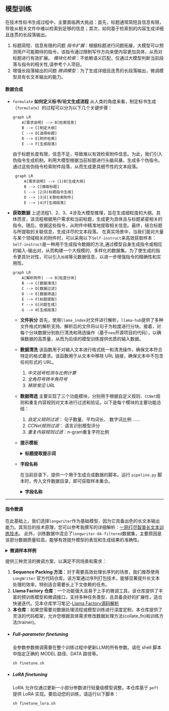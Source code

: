 ## 模型训练

在技术性标书生成过程中，主要面临两大挑战：首先，标题通常简短且信息有限，导致从相关文件中难以检索到足够的信息；其次，如何基于检索到的内容生成详细且连贯的长段落输出。

1. 标题简短、信息有限的问题
*指令扩展*：根据标题进行问题拓展，大模型可以预测用户可能期待的指令，该指令通过限制写作方向来使内容更加具体，从而对标题进行有效扩展。
*模块化检索*：不依赖语义匹配，仅通过大模型判断当前段落与指令的相关性,请参考个人项目。
2. 增强长段落输出的问题
*微调模型*：为了生成详细且连贯的长段落输出，微调模型具有长文本输出的能力。

#### **数据合成**

+ `formulate`
  **如何定义标书/论文生成流程**
  从人类的角度来看，制定标书生成（`formulate`）的过程可以分为以下几个关键步骤：
    ```mermaid
    graph LR
        A[需求说明] --> B[检索信息]
        B --> C[制定大纲]
        C --> D[选择标题]
        D --> E[附件检索]
        E --> F[生成段落]
    ```
  由于标题长度有限，信息不足，导致难以有效检索附件信息。为此，我们引入伪指令生成机制，利用大模型根据当前标题进行头脑风暴，生成多个伪指令。通过这些伪指令检索附件段落，从而生成更具细节性的文本段落。
   ```mermaid
    graph LR
        A[需求说明] --> |1|B[生成大纲]
        B --> C[摘取标题]
        C --> |2|D[标题指令生成]
        D --> |3|E[关联检索附件]
        E --> |4|F[生成段落]
   ```

+ **获取数据**
  上述流程1、2、3、4涉及大模型推理，旨在生成细粒度的大纲。具体而言，该流程根据用户需求和当前标题，生成更为具体且与标题紧密相关的指令。随后，依据这些指令，从附件中精准地提取相关信息。最终，结合标题与所提取的关联信息，生成详尽的文本段落。
  在真实场景中，当我们面对大量与某个领域相关的附件时，可以采用以下`Self-instruct`来高效获取样本：
  `Self-instruct`是一种用于生成指令数据的方法,通过模型自身生成指令或相应的输入-输出对，从而构建一个大规模的、多样化的数据集。为了使生成的指令更具针对性，可以引入`标题`等元数据信息，以进一步增强指令的精确性和实用性。
  ```mermaid
  graph LR
      A[解析附件] --> B[粒度分块]
      B --> C[数据清洗]
      C --> D[数据过滤]
      D --> E[数据筛选]
      E --> F[标题提取]
      F --> G[问题生成]
      G --> H[生成段落]
  ```
  + **文件拆分**
  首先，使用`llama_index`对文件进行解析，`llama-hub`提供了多种文件格式的解析支持。解析后的文件将以句子为粒度进行分块。接着，对每个分块数据分别执行清洗和筛选操作（基于`neo`开源项目的代码），以确保数据的高质量，从而为后续的模型训练提供优质的输入数据。

  + **数据清洗** 
  该函数用于对输入文本进行格式统一和清洗操作，确保文本符合特定的格式要求。该函数用于从文本中移除 URL 链接，确保文本中不包含任何形式的 URL。
    1. *中文括号检测与比例计算*
    2. *全角符号转半角符号*
    3. *移除常见 URL*

  + **数据筛选**
  主要实现了三个功能模块，分别用于根据自定义规则、`CCNet`规则和重复内容规则对文本进行过滤和验证。以下是每个模块的主要功能总结：
    1. *自定义规则过滤*： 句子数量、平均词长、 数字词比例  ......
    2. *CCNet规则过滤*： 语言识别模型评分
    3. *重复内容规则过滤*：n-gram重复字符比例

  + **提示模板**
    
    <details>
      <summary>
        <b>标题提取提示词</b>
      </summary>
    
    ```python
    """
    Context: {context_str}. 
    根据上下文中所有独特的实体、标题或主题，生成一个简洁的标题。
    Title: """
    ```

    <details>
      <summary>
        <b>指令生成提示词</b>
      </summary>
    
      ```python
      """
      {context_str}
      请针对这篇文章，提出{num_questions}个中文问题，保证问题多样性、尽可能覆盖全部内容，格式如下: "1: ", "2: ", ...
      """
      ```

    <details>
      <summary>
        <b>段落提示词</b>
      </summary>
    
      ```python
        """
        # 用户指令
           {instruction}
        # 给定标题：
           {title}
        # 任务:
           根据用户指令，生成一个详尽的段落，该段落需要详细阐述所提供的标题所涵盖的内容。
        # 参考信息
           [文档片段]({content}) 
        # 写作指南:
              步骤1: 构建一个连贯的段落，直接针对标题展开。
              步骤2: 在主体部分，需深度挖掘子标题的内涵，通过具体事例、数据或理论分析，增强论述的说服力和可读性。
              步骤3: 审阅段落，确保清晰、连贯，并紧扣子标题的重点。
        """     
      ```
    
  + **字段名称**
    
    在当前目录下，提供一个用于生成合成数据的脚本。运行 `pipeline.py` 脚本时，传入文件数据目录，即可获取样本集合。
    
      <details>
        <summary>
          <b>字段名称</b>
        </summary>
    
    ~~~python
    ```python
          {
              "instruction": "<具体指令>",
              "title": "<当前标题信息>",
              "content": "<检索相关信息或文件块信息>",
              "output": "<输出段落信息>"
          },
    ```
    ~~~
    
      微调数据的格式通常为`alpaca`或`sharegpt`，述字段格式进行转化。
      </details>

------

#### **指令微调**
在此基础上，我们选择`longwriter`作为基础模型，因为它具备出色的长文本输出能力。其背后的技术原理，您可以参考我撰写的详细解析：[一网打尽智普长文本训练技术](https://mp.weixin.qq.com/s/7vr-JalvF94fxevOIcZDYQ)。 此外，训练数据中混合了`longwriter-6k-filtered`数据集，主要原因是该部分数据质量较高，能够有效提升模型的表现和生成结果的准确性。

  <details>
    <summary>
        <b>微调样本样例</b>
    </summary>

```python
  [
    {
      "messages": [
            {
                "role": "user",
                "content": "我当前33岁，面部已出现大量雀斑，我推测这可能是遗传因素所致。我对此表示忧虑，雀斑的形成确有遗传倾向吗？有何治疗方法？"
            },
            {
                "role": "assistant",
                "content": "通常，雀斑的产生与体内内分泌失调及新陈代谢状态不佳有关，而非单纯的遗传因素。您与您的母亲在生活环境中以及日常习惯上的相似之处，可能共同促成了雀斑的生成。建议您注重规律作息，避免过度疲劳，减轻心理压力，并定期敷用面膜，以助于减轻雀斑的显现。"
            }
  ]
```
</details>

提供三种灵活的微调方案，以满足不同场景和需求：

1. **Sequence Packing 方法**：对于需要高效处理长序列的场景，我们推荐使用 `LongWriter` 官方代码仓库。该方案通过序列打包技术，能够显著提升长文本处理的效率，特别适合需要长上下文依赖的任务。
2. **Llama Factory 仓库**：一个功能强大且易于上手的微调工具，该仓库提供了丰富的预训练模型和微调接口，支持多种任务类型，且具备良好的扩展性，适合快速迭代。见本仓库学习笔记-[Llama Factory源码解析](https://github.com/wangwenju269/work_space/blob/main/0%E5%AD%A6%E4%B9%A0%E7%AC%94%E8%AE%B0/%E6%BA%90%E7%A0%81%E8%A7%A3%E8%AF%BB-LlamaFactory.md)
3. **本仓库**：如果您需要对数据处理流程或模型训练进行深度定制，本仓库提供了灵活的代码框架，允许您根据具体需求修改数据处理方法(collate_fn)和训练方法(trainer)。

+ ##### Full-parameter finetuning

  全参数参数微调需要在整个训练过程中更新LLM的所有参数。请在 shell 脚本中指定正确的 MODEL 路径、DATA 路径等。

  ```shell
  sh finetune.sh
  ```

+ ##### LoRA finetuning

  LoRA 允许仅通过更新一小部分参数进行轻量级模型调整。本仓库基于 `peft` 提供 LoRA 实现。要启动您的训练，请运行以下脚本：

  ```shell
  sh finetune_lora.sh
  ```